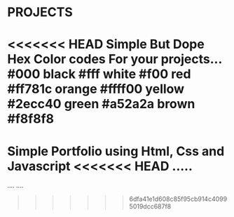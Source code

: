 # PROJECTS
<<<<<<< HEAD
Simple But Dope  Hex Color codes For your projects...
#000 black
#fff white
#f00 red
#ff781c orange
#ffff00 yellow
#2ecc40 green
#a52a2a brown
#f8f8f8
=======
Simple Portfolio using Html, Css and Javascript
<<<<<<< HEAD
.....
=======
....
....
>>>>>>> 6dfa41e1d608c85f95cb914c40995019dcc687f8


